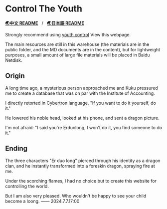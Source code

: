 # Control The Youth

[**🌏中文 README**](./README.md)&nbsp;&nbsp;&nbsp;/&nbsp;&nbsp;&nbsp;[**🌏日本語 README**](./README.ja-JP.md)

Strongly recommend using [youth control](https://kongzhiqingnian.netlify.app/) View this webpage.

The main resources are still in this warehouse (the materials are in the public folder, and the MD documents are in the content), but for lightweight purposes, a small amount of large file materials will be placed in Baidu Netdisk.

## Origin

A long time ago, a mysterious person approached me and Kuku pressured me to create a database that was on par with the Institute of Accounting.

I directly retorted in Cybertron language, "If you want to do it yourself, do it."

He lowered his noble head, looked at his phone, and sent a dragon picture.

I'm not afraid: "I said you're Erduolong, I won't do it, you find someone to do it."

## Ending

The three characters "Er duo long" pierced through his identity as a dragon clan, and he instantly transformed into a foreskin dragon, spraying fire at me.

Under the scorching flames, I had no choice but to create this website for controlling the world.

But I am also very pleased. Who wouldn't be happy to see your child become a loong. —— 2024.7.7.17:00
